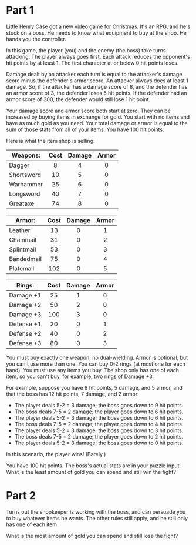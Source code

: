 # Part 1

Little Henry Case got a new video game for Christmas. It's an RPG, and he's stuck on a boss. He needs to know what equipment to buy at the shop. He hands you the controller.

In this game, the player (you) and the enemy (the boss) take turns attacking. The player always goes first. Each attack reduces the opponent's hit points by at least 1. The first character at or below 0 hit points loses.

Damage dealt by an attacker each turn is equal to the attacker's damage score minus the defender's armor score. An attacker always does at least 1 damage. So, if the attacker has a damage score of 8, and the defender has an armor score of 3, the defender loses 5 hit points. If the defender had an armor score of 300, the defender would still lose 1 hit point.

Your damage score and armor score both start at zero. They can be increased by buying items in exchange for gold. You start with no items and have as much gold as you need. Your total damage or armor is equal to the sum of those stats from all of your items. You have 100 hit points.

Here is what the item shop is selling:

| Weapons: | Cost | Damage | Armor |
| --- | :---: | :---: | :---: |
| Dagger | 8 | 4 | 0 |
| Shortsword | 10 | 5 | 0 |
| Warhammer | 25 | 6 | 0 |
| Longsword | 40 | 7 | 0 |
| Greataxe | 74 | 8 | 0 |

| Armor: | Cost | Damage | Armor |
| --- | :---: | :---: | :---: |
| Leather | 13 | 0 | 1 |
| Chainmail | 31 | 0 | 2 |
| Splintmail | 53 | 0 | 3 |
| Bandedmail | 75 | 0 | 4 |
| Platemail | 102 | 0 | 5 |

| Rings: | Cost | Damage | Armor |
| --- | :---: | :---: | :---: |
| Damage +1 | 25 | 1 | 0 |
| Damage +2 | 50 | 2 | 0 |
| Damage +3 | 100 | 3 | 0 |
| Defense +1 | 20 | 0 | 1 |
| Defense +2 | 40 | 0 | 2 |
| Defense +3 | 80 | 0 | 3 |

You must buy exactly one weapon; no dual-wielding. Armor is optional, but you can't use more than one. You can buy 0-2 rings (at most one for each hand). You must use any items you buy. The shop only has one of each item, so you can't buy, for example, two rings of Damage +3.

For example, suppose you have 8 hit points, 5 damage, and 5 armor, and that the boss has 12 hit points, 7 damage, and 2 armor:

- The player deals 5-2 = 3 damage; the boss goes down to 9 hit points.
- The boss deals 7-5 = 2 damage; the player goes down to 6 hit points.
- The player deals 5-2 = 3 damage; the boss goes down to 6 hit points.
- The boss deals 7-5 = 2 damage; the player goes down to 4 hit points.
- The player deals 5-2 = 3 damage; the boss goes down to 3 hit points.
- The boss deals 7-5 = 2 damage; the player goes down to 2 hit points.
- The player deals 5-2 = 3 damage; the boss goes down to 0 hit points.

In this scenario, the player wins! (Barely.)

You have 100 hit points. The boss's actual stats are in your puzzle input. What is the least amount of gold you can spend and still win the fight?


# Part 2

Turns out the shopkeeper is working with the boss, and can persuade you to buy whatever items he wants. The other rules still apply, and he still only has one of each item.

What is the most amount of gold you can spend and still lose the fight?
